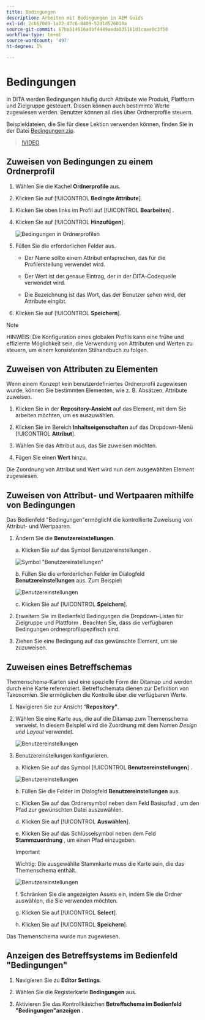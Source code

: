 ```yaml
---
title: Bedingungen
description: Arbeiten mit Bedingungen in AEM Guids
exl-id: 2cb670d9-1a22-47c6-8409-52d1d526010a
source-git-commit: 67ba514616a0bf4449aeda035161d1caae0c3f50
workflow-type: tm+mt
source-wordcount: '497'
ht-degree: 1%

---
```


# Bedingungen

In DITA werden Bedingungen häufig durch Attribute wie Produkt, Plattform und Zielgruppe gesteuert. Diesen können auch bestimmte Werte zugewiesen werden. Benutzer können all dies über Ordnerprofile steuern.

Beispieldateien, die Sie für diese Lektion verwenden können, finden Sie in der Datei [Bedingungen.zip](assets/conditions.zip).

>[!VIDEO](https://video.tv.adobe.com/v/342755?quality=12&learn=on)

## Zuweisen von Bedingungen zu einem Ordnerprofil

1. Wählen Sie die Kachel **Ordnerprofile** aus.

1. Klicken Sie auf [!UICONTROL **Bedingte Attribute**].

1. Klicken Sie oben links im Profil auf [!UICONTROL **Bearbeiten**] .

1. Klicken Sie auf [!UICONTROL **Hinzufügen**].

   ![Bedingungen in Ordnerprofilen](images/lesson-13/add-name.png)

1. Füllen Sie die erforderlichen Felder aus.

   - Der Name sollte einem Attribut entsprechen, das für die Profilerstellung verwendet wird.

   - Der Wert ist der genaue Eintrag, der in der DITA-Codequelle verwendet wird.

   - Die Bezeichnung ist das Wort, das der Benutzer sehen wird, der Attribute eingibt.

1. Klicken Sie auf [!UICONTROL **Speichern**].

>[!NOTE]
>
>HINWEIS: Die Konfiguration eines globalen Profils kann eine frühe und effiziente Möglichkeit sein, die Verwendung von Attributen und Werten zu steuern, um einem konsistenten Stilhandbuch zu folgen.

## Zuweisen von Attributen zu Elementen

Wenn einem Konzept kein benutzerdefiniertes Ordnerprofil zugewiesen wurde, können Sie bestimmten Elementen, wie z. B. Absätzen, Attribute zuweisen.

1. Klicken Sie in der **Repository-Ansicht** auf das Element, mit dem Sie arbeiten möchten, um es auszuwählen.

1. Klicken Sie im Bereich **Inhaltseigenschaften** auf das Dropdown-Menü [!UICONTROL **Attribut**].

1. Wählen Sie das Attribut aus, das Sie zuweisen möchten.

1. Fügen Sie einen **Wert** hinzu.

Die Zuordnung von Attribut und Wert wird nun dem ausgewählten Element zugewiesen.

## Zuweisen von Attribut- und Wertpaaren mithilfe von Bedingungen

Das Bedienfeld &quot;Bedingungen&quot;ermöglicht die kontrollierte Zuweisung von Attribut- und Wertpaaren.

1. Ändern Sie die **Benutzereinstellungen**.

   a. Klicken Sie auf das Symbol Benutzereinstellungen .

   ![Symbol &quot;Benutzereinstellungen&quot;](images/lesson-13/user-prefs-icon.png)

   b. Füllen Sie die erforderlichen Felder im Dialogfeld **Benutzereinstellungen** aus. Zum Beispiel:

   ![Benutzereinstellungen](images/lesson-13/user-preferences.png)

   c. Klicken Sie auf [!UICONTROL **Speichern**].

1. Erweitern Sie im Bedienfeld Bedingungen die Dropdown-Listen für Zielgruppe und Plattform . Beachten Sie, dass die verfügbaren Bedingungen ordnerprofilspezifisch sind.

1. Ziehen Sie eine Bedingung auf das gewünschte Element, um sie zuzuweisen.

## Zuweisen eines Betreffschemas

Themenschema-Karten sind eine spezielle Form der Ditamap und werden durch eine Karte referenziert. Betreffschemata dienen zur Definition von Taxonomien. Sie ermöglichen die Kontrolle über die verfügbaren Werte.

1. Navigieren Sie zur Ansicht &quot;**Repository&quot;**.

1. Wählen Sie eine Karte aus, die auf die Ditamap zum Themenschema verweist. In diesem Beispiel wird die Zuordnung mit dem Namen _Design und Layout_ verwendet.

   ![Benutzereinstellungen](images/lesson-13/subject-scheme-map.png)

1. Benutzereinstellungen konfigurieren.

   a. Klicken Sie auf das Symbol [!UICONTROL **Benutzereinstellungen**] .

   ![Benutzereinstellungen](images/lesson-13/user-prefs-icon-2.png)

   b. Füllen Sie die Felder im Dialogfeld **Benutzereinstellungen** aus.

   c. Klicken Sie auf das Ordnersymbol neben dem Feld Basispfad , um den Pfad zur gewünschten Datei auszuwählen.

   d. Klicken Sie auf [!UICONTROL **Auswählen**].

   e. Klicken Sie auf das Schlüsselsymbol neben dem Feld **Stammzuordnung** , um einen Pfad einzugeben.

   >[!IMPORTANT]
   >
   >Wichtig: Die ausgewählte Stammkarte muss die Karte sein, die das Themenschema enthält.

   ![Benutzereinstellungen](images/lesson-13/user-preferences-2.png)

   f. Schränken Sie die angezeigten Assets ein, indem Sie die Ordner auswählen, die Sie verwenden möchten.

   g. Klicken Sie auf [!UICONTROL **Select**].

   h. Klicken Sie auf [!UICONTROL **Speichern**].

Das Themenschema wurde nun zugewiesen.

## Anzeigen des Betreffsystems im Bedienfeld &quot;Bedingungen&quot;

1. Navigieren Sie zu **Editor Settings**.

1. Wählen Sie die Registerkarte **Bedingungen** aus.

1. Aktivieren Sie das Kontrollkästchen **Betreffschema im Bedienfeld &quot;Bedingungen&quot;anzeigen** .
